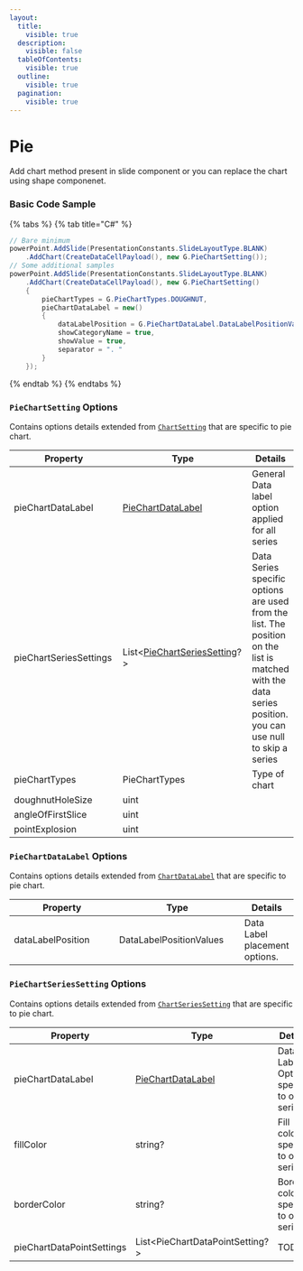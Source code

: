 ```yaml
---
layout:
  title:
    visible: true
  description:
    visible: false
  tableOfContents:
    visible: true
  outline:
    visible: true
  pagination:
    visible: true
---
```


# Pie

Add chart method present in slide component or you can replace the chart using shape componenet.

### Basic Code Sample

{% tabs %}
{% tab title="C#" %}
```csharp
// Bare minimum
powerPoint.AddSlide(PresentationConstants.SlideLayoutType.BLANK)
	.AddChart(CreateDataCellPayload(), new G.PieChartSetting());
// Some additional samples
powerPoint.AddSlide(PresentationConstants.SlideLayoutType.BLANK)
	.AddChart(CreateDataCellPayload(), new G.PieChartSetting()
	{
		pieChartTypes = G.PieChartTypes.DOUGHNUT,
		pieChartDataLabel = new()
		{
			dataLabelPosition = G.PieChartDataLabel.DataLabelPositionValues.SHOW,
			showCategoryName = true,
			showValue = true,
			separator = ". "
		}
	});
```
{% endtab %}
{% endtabs %}

### `PieChartSetting` Options

Contains options details extended from [`ChartSetting`](../../presentation/chart/#chartsetting-options) that are specific to pie chart.

<table><thead><tr><th width="238">Property</th><th width="262">Type</th><th>Details</th></tr></thead><tbody><tr><td>pieChartDataLabel</td><td><a href="pie.md#piechartdatalabel-options">PieChartDataLabel</a></td><td>General Data label option applied for all series</td></tr><tr><td>pieChartSeriesSettings</td><td>List&#x3C;<a href="pie.md#piechartseriessetting-options">PieChartSeriesSetting</a>?></td><td>Data Series specific options are used from the list. The position on the list is matched with the data series position. you can use null to skip a series</td></tr><tr><td>pieChartTypes</td><td>PieChartTypes</td><td>Type of chart</td></tr><tr><td>doughnutHoleSize</td><td>uint</td><td></td></tr><tr><td>angleOfFirstSlice</td><td>uint</td><td></td></tr><tr><td>pointExplosion</td><td>uint</td><td></td></tr></tbody></table>

### `PieChartDataLabel` Options

Contains options details extended from [`ChartDataLabel`](../../presentation/chart/#chartdatalabel-options) that are specific to pie chart.

<table><thead><tr><th width="194">Property</th><th width="220">Type</th><th>Details</th></tr></thead><tbody><tr><td>dataLabelPosition</td><td>DataLabelPositionValues</td><td>Data Label placement options.</td></tr></tbody></table>

### `PieChartSeriesSetting` Options

Contains options details extended from [`ChartSeriesSetting`](../../presentation/chart/#chartseriessetting-options) that are specific to pie chart.

<table><thead><tr><th width="206">Property</th><th width="188">Type</th><th>Details</th></tr></thead><tbody><tr><td>pieChartDataLabel</td><td><a href="pie.md#piechartdatalabel-options">PieChartDataLabel</a></td><td>Data Label Option specific to one series</td></tr><tr><td>fillColor</td><td>string?</td><td>Fill color specific to one series</td></tr><tr><td>borderColor</td><td>string?</td><td>Border color specific to one series</td></tr><tr><td>pieChartDataPointSettings</td><td>List&#x3C;PieChartDataPointSetting?></td><td>TODO</td></tr></tbody></table>
